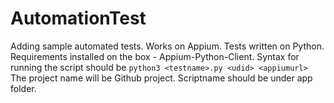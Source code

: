 # AutomationTest
Adding sample automated tests.
Works on Appium.
Tests written on Python.
Requirements installed on the box - Appium-Python-Client.
Syntax for running the script should be `python3 <testname>.py <udid> <appiumurl>`
The project name will be Github project.
Scriptname should be under app folder.
